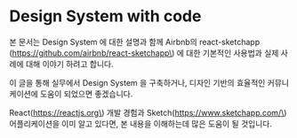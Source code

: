 # Design System with code

본 문서는 Design System 에 대한 설명과 함께 Airbnb의  react-sketchapp \(https://github.com/airbnb/react-sketchapp\) 에 대한 기본적인 사용법과 실제 사례에 대해 이야기 하려고 합니다.

이 글을 통해 실무에서 Design System 을 구축하거나, 디자인 기반의 효율적인 커뮤니케이션에 도움이 되었으면 좋겠습니다.

React\(https://reactjs.org\) 개발 경험과 Sketch\(https://www.sketchapp.com/\) 어플리케이션을 이미 알고 있다면, 본 내용을 이해하는데 많은 도움이 될 것입니다.



